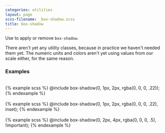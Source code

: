 ```yaml
---
categories: utilities
layout: page
scss-filename: _box-shadow.scss
title: box-shadow
---
```

Use to apply or remove `box-shadow`.

There aren't yet any utility classes, because in practice we haven't needed them yet. The numeric units and colors aren't yet using values from our scale either, for the same reason.

### Examples
<div class="DocsExample DocsExample--renderHidden">
  <div class="DocsExample-preview DocsExample-preview--box-shadow DocsExample-preview--box-shadow1">
    <div class="DocsExample-preview-child">
      &nbsp;
    </div>
  </div>
{% example scss %}
@include box-shadow(0, 1px, 2px, rgba(0, 0, 0, .22));
{% endexample %}
</div>

<div class="DocsExample DocsExample--renderHidden">
  <div class="DocsExample-preview DocsExample-preview--box-shadow DocsExample-preview--box-shadow2">
    <div class="DocsExample-preview-child">
      &nbsp;
    </div>
  </div>
{% example scss %}
@include box-shadow(0, 1px, 2px, rgba(0, 0, 0, .22), inset);
{% endexample %}
</div>

<div class="DocsExample DocsExample--renderHidden">
  <div class="DocsExample-preview DocsExample-preview--box-shadow DocsExample-preview--box-shadow3">
    <div class="DocsExample-preview-child">
      &nbsp;
    </div>
  </div>
{% example scss %}
@include box-shadow(0, 2px, 4px, rgba(0, 0, 0, .5), !important);
{% endexample %}
</div>
